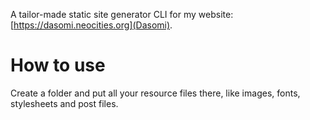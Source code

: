 A tailor-made static site generator CLI for my website: [https://dasomi.neocities.org](Dasomi).

# How to use

Create a folder and put all your resource files there, like images, fonts, stylesheets and post files.
